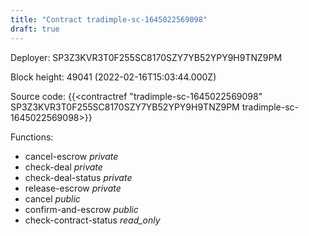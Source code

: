 ```yaml
---
title: "Contract tradimple-sc-1645022569098"
draft: true
---
```

Deployer: SP3Z3KVR3T0F255SC8170SZY7YB52YPY9H9TNZ9PM


 



Block height: 49041 (2022-02-16T15:03:44.000Z)

Source code: {{<contractref "tradimple-sc-1645022569098" SP3Z3KVR3T0F255SC8170SZY7YB52YPY9H9TNZ9PM tradimple-sc-1645022569098>}}

Functions:

* cancel-escrow _private_
* check-deal _private_
* check-deal-status _private_
* release-escrow _private_
* cancel _public_
* confirm-and-escrow _public_
* check-contract-status _read_only_

